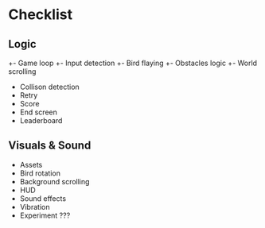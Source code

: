 # Checklist

## Logic

+- Game loop
+- Input detection
+- Bird flaying
+- Obstacles logic
+- World scrolling

-   Collison detection
-   Retry
-   Score
-   End screen
-   Leaderboard

## Visuals & Sound

-   Assets
-   Bird rotation
-   Background scrolling
-   HUD
-   Sound effects
-   Vibration
-   Experiment ???
